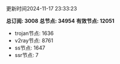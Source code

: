 更新时间2024-11-17 23:33:23

**总订阅: 3008**
**总节点: 34954**
**有效节点: 12051**
- trojan节点: 1636
- v2ray节点: 8761
- ss节点: 1647
- ssr节点: 7
